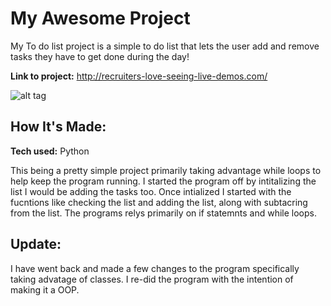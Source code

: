 # My Awesome Project
My To do list project is a simple to do list that lets the user add and remove tasks they have to get done during the day!

**Link to project:** http://recruiters-love-seeing-live-demos.com/

![alt tag](http://placecorgi.com/1200/650)

## How It's Made:

**Tech used:** Python

This being a pretty simple project primarily taking advantage while loops to help keep the program running. I started the program off by intitalizing the list I would be adding the tasks too. Once intialized I started with the fucntions like checking the list and adding the list, along with subtacring from the list. The programs relys primarily on if statemnts and while loops.

## Update:
I have went back and made a few changes to the program specifically taking advatage of classes. I re-did the program with the intention of making it a OOP.



